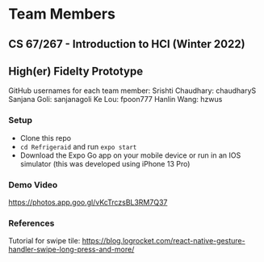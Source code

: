 # Team Members
## CS 67/267 - Introduction to HCI (Winter 2022) 
## High(er) Fidelty Prototype

GitHub usernames for each team member:
Srishti Chaudhary: chaudharyS
Sanjana Goli: sanjanagoli
Ke Lou: fpoon777
Hanlin Wang: hzwus

### Setup
* Clone this repo
* `cd Refrigeraid` and run `expo start`
* Download the Expo Go app on your mobile device or run in an IOS simulator (this was developed using iPhone 13 Pro)

### Demo Video
https://photos.app.goo.gl/vKcTrczsBL3RM7Q37

### References
Tutorial for swipe tile: https://blog.logrocket.com/react-native-gesture-handler-swipe-long-press-and-more/

